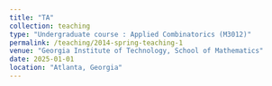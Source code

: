 ```yaml
---
title: "TA"
collection: teaching
type: "Undergraduate course : Applied Combinatorics (M3012)"
permalink: /teaching/2014-spring-teaching-1
venue: "Georgia Institute of Technology, School of Mathematics"
date: 2025-01-01
location: "Atlanta, Georgia"
---
```


 

